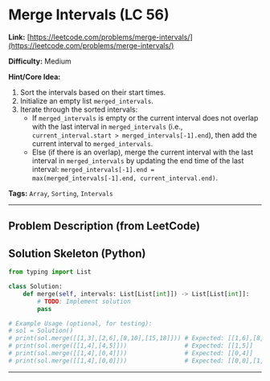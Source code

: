 # Merge Intervals (LC 56)

**Link:** [https://leetcode.com/problems/merge-intervals/](https://leetcode.com/problems/merge-intervals/)

**Difficulty:** Medium

**Hint/Core Idea:**
1. Sort the intervals based on their start times.
2. Initialize an empty list `merged_intervals`.
3. Iterate through the sorted intervals:
   - If `merged_intervals` is empty or the current interval does not overlap with the last interval in `merged_intervals` (i.e., `current_interval.start > merged_intervals[-1].end`), then add the current interval to `merged_intervals`.
   - Else (if there is an overlap), merge the current interval with the last interval in `merged_intervals` by updating the end time of the last interval: `merged_intervals[-1].end = max(merged_intervals[-1].end, current_interval.end)`.

**Tags:** `Array`, `Sorting`, `Intervals`

---
## Problem Description (from LeetCode)

<!-- Placeholder for the full problem description from LeetCode.
     Copy the problem description here from the LeetCode page for easy reference.
     Example: Given an array of intervals where intervals[i] = [start_i, end_i], merge all overlapping intervals, and return an array of the non-overlapping intervals that cover all the intervals in the input.
-->


## Solution Skeleton (Python)

```python
from typing import List

class Solution:
    def merge(self, intervals: List[List[int]]) -> List[List[int]]:
        # TODO: Implement solution
        pass

# Example Usage (optional, for testing):
# sol = Solution()
# print(sol.merge([[1,3],[2,6],[8,10],[15,18]])) # Expected: [[1,6],[8,10],[15,18]]
# print(sol.merge([[1,4],[4,5]]))                # Expected: [[1,5]]
# print(sol.merge([[1,4],[0,4]]))                # Expected: [[0,4]]
# print(sol.merge([[1,4],[0,0]]))                # Expected: [[0,0],[1,4]] (after sorting) or [[0,0],[1,4]]
```
---
